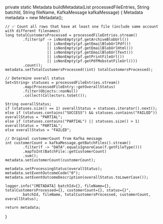 private static Metadata buildMetadata(List<ProcessedFileEntry> processedFileEntries, String batchId, String fileName, KafkaMessage kafkaMessage) {
    Metadata metadata = new Metadata();

    // ✅ Count all rows that have at least one file (include same account with different filenames)
    long totalCustomersProcessed = processedFileEntries.stream()
            .filter(pf -> isNonEmpty(pf.getArchiveBlobUrl())
                       || isNonEmpty(pf.getEmailBlobUrlPdf())
                       || isNonEmpty(pf.getEmailBlobUrlHtml())
                       || isNonEmpty(pf.getEmailBlobUrlText())
                       || isNonEmpty(pf.getPrintFileUrl())
                       || isNonEmpty(pf.getPdfMobstatFileUrl()))
            .count();
    metadata.setTotalCustomersProcessed((int) totalCustomersProcessed);

    // Determine overall status
    Set<String> statuses = processedFileEntries.stream()
            .map(ProcessedFileEntry::getOverallStatus)
            .filter(Objects::nonNull)
            .collect(Collectors.toSet());

    String overallStatus;
    if (statuses.size() == 1) overallStatus = statuses.iterator().next();
    else if (statuses.contains("SUCCESS") && statuses.contains("FAILED")) overallStatus = "PARTIAL";
    else if (statuses.contains("PARTIAL") || statuses.size() > 1) overallStatus = "PARTIAL";
    else overallStatus = "FAILED";

    // Original customerCount from Kafka message
    int customerCount = kafkaMessage.getBatchFiles().stream()
            .filter(f -> "DATA".equalsIgnoreCase(f.getFileType()))
            .mapToInt(BatchFile::getCustomerCount)
            .sum();
    metadata.setCustomerCount(customerCount);

    metadata.setProcessingStatus(overallStatus);
    metadata.setEventOutcomeCode("0");
    metadata.setEventOutcomeDescription(overallStatus.toLowerCase());

    logger.info("[METADATA] batchId={}, fileName={}, totalCustomersProcessed={}, customerCount={}, status={}",
            batchId, fileName, totalCustomersProcessed, customerCount, overallStatus);

    return metadata;
}
